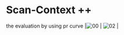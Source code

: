 # Scan-Context ++
the evaluation by using pr curve
|![00](https://github.com/user-attachments/assets/6bb41cae-b407-429f-b24f-810cb12a6cb4) | ![02](https://github.com/user-attachments/assets/995f397d-2913-4be9-834e-2b3f299b1a47) |
